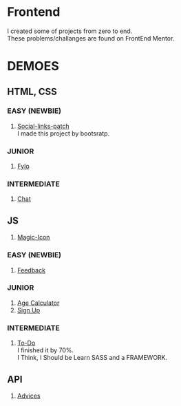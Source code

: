 # Frontend
I created some of projects from zero to end.\
These problems/challanges are found on FrontEnd Mentor.

# DEMOES
## HTML, CSS

### EASY (NEWBIE)
1. [Social-links-patch](https://mhmdhalim.github.io/Frontend/social-links-patch/)\
     I made this project by bootsratp.
### JUNIOR
1. [Fylo](https://mhmdhalim.github.io/Frontend/Fylo/)

### INTERMEDIATE
1. [Chat](https://mhmdhalim.github.io/Frontend/Chat-App/)
   
## JS
1. [Magic-Icon](https://mhmdhalim.github.io/Frontend/Magic-Icon/)
### EASY (NEWBIE)
1. [Feedback](https://mhmdhalim.github.io/Frontend/Feedback/)
### JUNIOR
1. [Age Calculator](https://mhmdhalim.github.io/Frontend/Age-Calculator/)
2. [Sign Up](https://mhmdhalim.github.io/Frontend/Sign-Up/)
### INTERMEDIATE
1. [To-Do](https://mhmdhalim.github.io/Frontend/To-Do/)\
   I finished it by 70%.\
   I Think, I Should be Learn SASS and a FRAMEWORK.

## API
1. [Advices](https://mhmdhalim.github.io/Frontend/Advice-Generator/)
